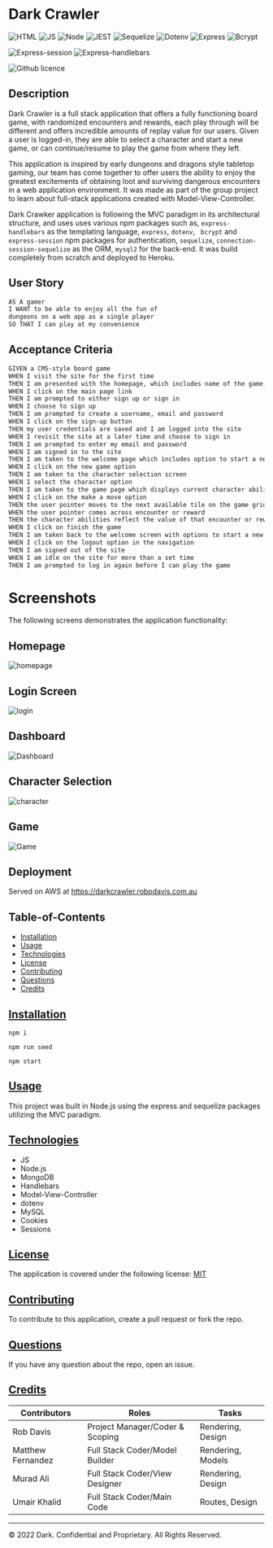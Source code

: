 # Dark Crawler

![HTML](https://img.shields.io/badge/-NODE-orange) ![JS](https://img.shields.io/badge/-JS-yellow) ![Node](https://img.shields.io/badge/-MySQL2-darkgreen)
![JEST](https://img.shields.io/badge/-SQL-darkred) ![Sequelize](https://img.shields.io/badge/-Sequelize-blue) ![Dotenv](https://img.shields.io/badge/-Dotenv-purple) ![Express](https://img.shields.io/badge/Express-indigo) ![Bcrypt](https://img.shields.io/badge/Bcrypt-white)

![Express-session](https://img.shields.io/badge/Express-session-brown) ![Express-handlebars](https://img.shields.io/badge/Express-handlebars-red)

![Github licence](https://img.shields.io/badge/license-MIT-blue)

## Description

Dark Crawler is a full stack application that offers a fully functioning board game, with randomized encounters and rewards, each play through will be different and offers incredible amounts of replay value for our users. Given a user is logged-in, they are able to select a character and start a new game, or can continue/resume to play the game from where they left.

This application is inspired by early dungeons and dragons style tabletop gaming, our team has come together to offer users the ability to enjoy the greatest excitements of obtaining loot and surviving dangerous encounters in a web application environment. It was made as part of the group project to learn about full-stack applications created with Model-View-Controller.

Dark Crawker application is following the MVC paradigm in its architectural structure, and uses uses various npm packages such as, `express-handlebars` as the templating language, `express`, `dotenv`, ` bcrypt` and `express-session` npm packages for authentication, `sequelize`, `connection-session-sequelize` as the ORM, `mysql2` for the back-end. It was build completely from scratch and deployed to Heroku.

## User Story

```md
AS A gamer
I WANT to be able to enjoy all the fun of
dungeons on a web app as a single player
SO THAT I can play at my convenience
```

## Acceptance Criteria

```md
GIVEN a CMS-style board game
WHEN I visit the site for the first time
THEN I am presented with the homepage, which includes name of the game; navigation links for the main page.
WHEN I click on the main page link
THEN I am prompted to either sign up or sign in
WHEN I choose to sign up
THEN I am prompted to create a username, email and password
WHEN I click on the sign-up button
THEN my user credentials are saved and I am logged into the site
WHEN I revisit the site at a later time and choose to sign in
THEN I am prompted to enter my email and password
WHEN I am signed in to the site
THEN I am taken to the welcome page which includes option to start a new game or continue the existing game; navigation links for the homepage and the dashboard; and the option to log out
WHEN I click on the new game option
THEN I am taken to the character selection screen
WHEN I select the character option
THEN I am taken to the game page which displays current character abilities, and option to make the next move or finish the game; navigation links for the homepage and dashboard; and the option to logout
WHEN I click on the make a move option
THEN the user pointer moves to the next available tile on the game grid, which includes encounter points and/or reward prize
WHEN the user pointer comes across encounter or reward
THEN the character abilities reflect the value of that encounter or reward and displays on the screen
WHEN I click on finish the game
THEN I am taken back to the welcome screen with options to start a new game or continue the game
WHEN I click on the logout option in the navigation
THEN I am signed out of the site
WHEN I am idle on the site for more than a set time
THEN I am prompted to log in again before I can play the game
```

# Screenshots

The following screens demonstrates the application functionality:

## Homepage

![homepage](./public/images/home.png)

## Login Screen

![login](./public/images/login.png)

## Dashboard

![Dashboard](./public/images/dashboard.png)

## Character Selection

![character](./public/images/character.png)

## Game

![Game](./public/images/game.png)

## Deployment

Served on AWS at https://darkcrawler.robpdavis.com.au 

## Table-of-Contents

- [Installation](#installation)
- [Usage](#usage)
- [Technologies](#technologies)
- [License](#license)
- [Contributing](#contributing)
- [Questions](#questions)
- [Credits](#credits)

## [Installation](#table-of-contents)

```
npm i

npm run seed

npm start
```

## [Usage](#table-of-contents)

This project was built in Node.js using the express and sequelize packages utilizing the MVC paradigm.

## [Technologies](#table-of-contents)

- JS
- Node.js
- MongoDB
- Handlebars
- Model-View-Controller
- dotenv
- MySQL
- Cookies
- Sessions

## [License](#table-of-contents)

The application is covered under the following license: [MIT](https://choosealicense.com/licenses/mit/)

## [Contributing](#table-of-contents)

To contribute to this application, create a pull request or fork the repo.

## [Questions](#table-of-contents)

If you have any question about the repo, open an issue.

## [Credits](#table-of-contents)

| Contributors      | Roles                           | Tasks             |
| ----------------- | ------------------------------- | ----------------- |
| Rob Davis         | Project Manager/Coder & Scoping | Rendering, Design |
| Matthew Fernandez | Full Stack Coder/Model Builder  | Rendering, Models |
| Murad Ali         | Full Stack Coder/View Designer  | Rendering, Design |
| Umair Khalid      | Full Stack Coder/Main Code      | Routes, Design    |

---

© 2022 Dark. Confidential and Proprietary. All Rights Reserved.
